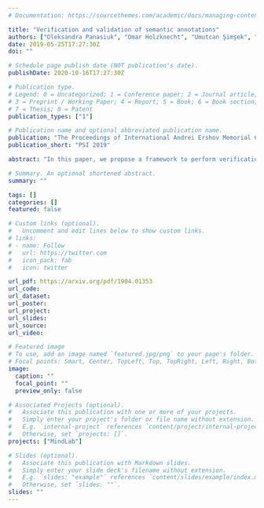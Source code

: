 ```yaml
---
# Documentation: https://sourcethemes.com/academic/docs/managing-content/

title: "Verification and validation of semantic annotations"
authors: ["Oleksandra Panasiuk", "Omar Holzknecht", "Umutcan Şimşek", "Elias Kärle", "Dieter Fensel"]
date: 2019-05-25T17:27:30Z
doi: ""

# Schedule page publish date (NOT publication's date).
publishDate: 2020-10-16T17:27:30Z

# Publication type.
# Legend: 0 = Uncategorized; 1 = Conference paper; 2 = Journal article;
# 3 = Preprint / Working Paper; 4 = Report; 5 = Book; 6 = Book section;
# 7 = Thesis; 8 = Patent
publication_types: ["1"]

# Publication name and optional abbreviated publication name.
publication: "The Proceedings of International Andrei Ershov Memorial Conference on Perspectives of System Informatics"
publication_short: "PSI 2019"

abstract: "In this paper, we propose a framework to perform verification and validation of semantically annotated data. The annotations, extracted from websites, are verified against the schema.org vocabulary and Domain Specifications to ensure the syntactic correctness and completeness of the annotations. The Domain Specifications allow for checking of the compliance of annotations against corresponding domain-specific constraints. The validation mechanism will detect errors and inconsistencies between the content of the analyzed schema.org annotations and the content of the web pages where the annotations were found."

# Summary. An optional shortened abstract.
summary: ""

tags: []
categories: []
featured: false

# Custom links (optional).
#   Uncomment and edit lines below to show custom links.
# links:
# - name: Follow
#   url: https://twitter.com
#   icon_pack: fab
#   icon: twitter

url_pdf: https://arxiv.org/pdf/1904.01353
url_code:
url_dataset:
url_poster:
url_project:
url_slides:
url_source:
url_video:

# Featured image
# To use, add an image named `featured.jpg/png` to your page's folder. 
# Focal points: Smart, Center, TopLeft, Top, TopRight, Left, Right, BottomLeft, Bottom, BottomRight.
image:
  caption: ""
  focal_point: ""
  preview_only: false

# Associated Projects (optional).
#   Associate this publication with one or more of your projects.
#   Simply enter your project's folder or file name without extension.
#   E.g. `internal-project` references `content/project/internal-project/index.md`.
#   Otherwise, set `projects: []`.
projects: ["MindLab"]

# Slides (optional).
#   Associate this publication with Markdown slides.
#   Simply enter your slide deck's filename without extension.
#   E.g. `slides: "example"` references `content/slides/example/index.md`.
#   Otherwise, set `slides: ""`.
slides: ""
---
```

